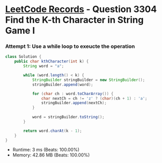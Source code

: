# [LeetCode Records](../../README.md) - Question 3304 Find the K-th Character in String Game I

### Attempt 1: Use a while loop to exeucte the operation
```java
class Solution {
    public char kthCharacter(int k) {
        String word = "a";

        while (word.length() < k) {
            StringBuilder stringBuilder = new StringBuilder();
            stringBuilder.append(word);

            for (char ch : word.toCharArray()) {
                char nextCh = ch != 'z' ? (char)(ch + 1) : 'a';
                stringBuilder.append(nextCh);
            }
            
            word = stringBuilder.toString();
        }

        return word.charAt(k - 1);
    }
}
```
- Runtime: 3 ms (Beats: 100.00%)
- Memory: 42.86 MB (Beats: 100.00%)

<br>
